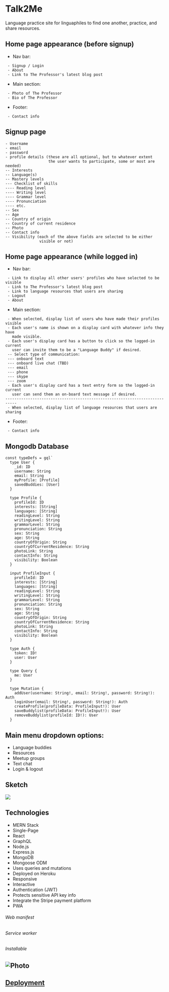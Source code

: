 # Talk2Me
Language practice site for linguaphiles to find one another, practice, and share resources.

## Home page appearance (before signup)
* Nav bar:
```
 - Signup / Login
 - About
 - Link to The Professor's latest blog post
 ```
* Main section:
```
 - Photo of The Professor
 - Bio of The Professor  
```
* Footer:
```
 - Contact info
```

## Signup page
```
- Username
- email
- password
- profile details (these are all optional, but to whatever extent
                   the user wants to participate, some or most are needed)
-- Interests
-- Language(s)
-- Mastery levels
--- Checklist of skills 
---- Reading level
---- Writing level
---- Grammar level
---- Pronunciation
---- etc.
-- Sex
-- Age
-- Country of origin
-- Country of current residence
-- Photo
-- Contact info
-- Visibility (each of the above fields are selected to be either
               visible or not)
```

## Home page appearance (while logged in)
* Nav bar:
```
 - Link to display all other users' profiles who have selected to be visible
 - Link to The Professor's latest blog post
 - Link to language resources that users are sharing
 - Logout
 - About
 ```

* Main section:
```
 - When selected, display list of users who have made their profiles visible
 - Each user's name is shown on a display card with whatever info they have
   made visible.
 - Each user's display card has a button to click so the logged-in current
   user can invite them to be a "Language Buddy" if desired.
 -- Select type of communication:
 --- onboard text
 --- onboard live chat (TBD)
 --- email
 --- phone
 --- skype
 --- zoom
 - Each user's display card has a text entry form so the logged-in current
   user can send them an on-board text message if desired.
---------------------------------------------------------------------------
 - When selected, display list of language resources that users are sharing
```
* Footer:
```
 - Contact info
```

## Mongodb Database
```
const typeDefs = gql`
  type User {
    _id: ID
    username: String
    email: String
    myProfile: [Profile]
    savedBuddies: [User]
  }

  type Profile {
    profileId: ID
    interests: [String]
    languages: [String]
    readingLevel: String
    writingLevel: String
    grammarLevel: String
    pronunciation: String
    sex: String
    age: String
    countryOfOrigin: String
    countryOfCurrentResidence: String
    photoLink: String
    contactInfo: String
    visibility: Boolean
  }

  input ProfileInput {
    profileId: ID
    interests: [String]
    languages: [String]
    readingLevel: String
    writingLevel: String
    grammarLevel: String
    pronunciation: String
    sex: String
    age: String
    countryOfOrigin: String
    countryOfCurrentResidence: String
    photoLink: String
    contactInfo: String
    visibility: Boolean
  }

  type Auth {
    token: ID!
    user: User
  }

  type Query {
    me: User
  }

  type Mutation {
    addUser(username: String!, email: String!, password: String!): Auth
    loginUser(email: String!, password: String!): Auth
    createProfile(profileData: ProfileInput!): User
    saveBuddylist(profileData: ProfileInput!): User
    removeBuddylist(profileId: ID!): User
  }
```



## Main menu dropdown options:
* Language buddies
* Resources
* Meetup groups
* Text chat
* Login & logout

## Sketch
![](Assets/Talk2Me.jpg)

## Technologies
* MERN Stack
* Single-Page
* React
* GraphQL
* Node.js
* Express.js
* MongoDB
* Mongoose ODM
* Uses queries and mutations
* Deployed on Heroku
* Responsive
* Interactive
* Authentication (JWT)
* Protects sensitive API key info
* Integrate the Stripe payment platform
* PWA
###### Web manifest
###### Service worker
###### Installable

## ![Photo](./client/public/MHC.jpg)

## [Deployment](https://lit-shelf-69294.herokuapp.com/)

